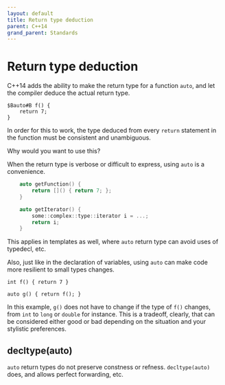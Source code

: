 ```yaml
---
layout: default
title: Return type deduction
parent: C++14
grand_parent: Standards
---
```

# Return type deduction

C++14 adds the ability to make the return type for a function `auto`,
and let the compiler deduce the actual return type.

    $Bauto#B f() {
        return 7;
    }

In order for this to work,
the type deduced from every `return` statement in the function
must be consistent and unambiguous.

Why would you want to use this?

When the return type is verbose or difficult to express,
using `auto` is a convenience.
```cpp
    auto getFunction() {
        return []() { return 7; };
    }

    auto getIterator() {
        some::complex::type::iterator i = ...;
        return i;
    }
```
This applies in templates as well,
where `auto` return type can avoid uses of typedecl, etc.

Also,
just like in the declaration of variables,
using `auto` can make code more resilient to small types changes.

    int f() { return 7 }

    auto g() { return f(); }

In this example, `g()` does not have to change if the type of `f()` changes,
from `int` to `long` or `double` for instance.
This is a tradeoff, clearly,
that can be considered either good or bad
depending on the situation and your stylistic preferences.

## decltype(auto)

`auto` return types do not preserve constness or refness.
`decltype(auto)` does, and allows perfect forwarding, etc.
